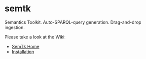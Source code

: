 
# semtk
Semantics Toolkit.   Auto-SPARQL-query generation.  Drag-and-drop ingestion.

Please take a look at the Wiki:
* [SemTk Home](https://github.com/ge-semtk/semtk/wiki/Home)
* [Installation](https://github.com/ge-semtk/semtk/wiki/Docs:Installing)
